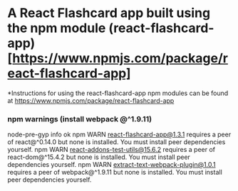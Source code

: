 A React Flashcard app built using the npm module (react-flashcard-app)[https://www.npmjs.com/package/react-flashcard-app]
=================================
*Instructions for using the react-flashcard-app npm modules can be found at
https://www.npmjs.com/package/react-flashcard-app

### npm warnings (install webpack @^1.9.11)



node-pre-gyp info ok
npm WARN react-flashcard-app@1.3.1 requires a peer of react@^0.14.0 but none is installed. You must install peer dependencies yourself.
npm WARN react-addons-test-utils@15.6.2 requires a peer of react-dom@^15.4.2 but none is installed. You must install peer dependencies yourself.
npm WARN extract-text-webpack-plugin@1.0.1 requires a peer of webpack@^1.9.11 but none is installed. You must install peer dependencies yourself.
